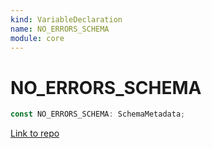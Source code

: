 ```yaml
---
kind: VariableDeclaration
name: NO_ERRORS_SCHEMA
module: core
---
```


# NO_ERRORS_SCHEMA

```ts
const NO_ERRORS_SCHEMA: SchemaMetadata;
```

[Link to repo](https://github.com/timdeschryver/angular/blob/master/packages/core/src/metadata/schema.ts#L40-L42)
